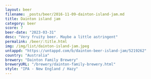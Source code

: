 ```yaml
---
layout: beer
filename: _posts/beer/2016-11-09-dainton-island-jam.md
title: Dainton island jam
category: beer
score: 7
beer-date: "2023-03-31"
desc: "Very fruity beer. Maybe a little astringent"
permalink: /beer/:title.html
img: /img/list/dainton-island-jam.jpeg
untappd: "https://untappd.com/b/dainton-beer-island-jam/5219262"
country: "Australia"
brewery: "Dainton Family Brewery"
breweryURL: "/brewery/dainton-family-brewery.html"
style: "IPA - New England / Hazy"
---
```

